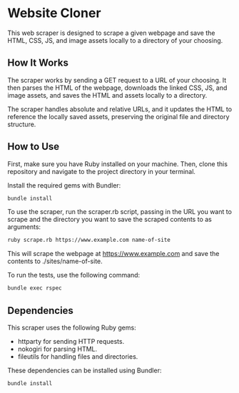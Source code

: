 # Website Cloner

This web scraper is designed to scrape a given webpage and save the HTML, CSS, JS, and image assets locally to a directory of your choosing.

## How It Works

The scraper works by sending a GET request to a URL of your choosing. It then parses the HTML of the webpage, downloads the linked CSS, JS, and image assets, and saves the HTML and assets locally to a directory.

The scraper handles absolute and relative URLs, and it updates the HTML to reference the locally saved assets, preserving the original file and directory structure.

## How to Use

First, make sure you have Ruby installed on your machine. Then, clone this repository and navigate to the project directory in your terminal.

Install the required gems with Bundler:

```Bash
bundle install
```

To use the scraper, run the scraper.rb script, passing in the URL you want to scrape and the directory you want to save the scraped contents to as arguments:

```Bash
ruby scrape.rb https://www.example.com name-of-site
```

This will scrape the webpage at https://www.example.com and save the contents to ./sites/name-of-site.

To run the tests, use the following command:

```Bash
bundle exec rspec
```

## Dependencies

This scraper uses the following Ruby gems:

- httparty for sending HTTP requests.
- nokogiri for parsing HTML.
- fileutils for handling files and directories.

These dependencies can be installed using Bundler:

```Bash
bundle install
```
